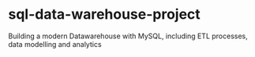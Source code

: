 # sql-data-warehouse-project
Building a modern Datawarehouse with MySQL, including ETL processes, data modelling and analytics
